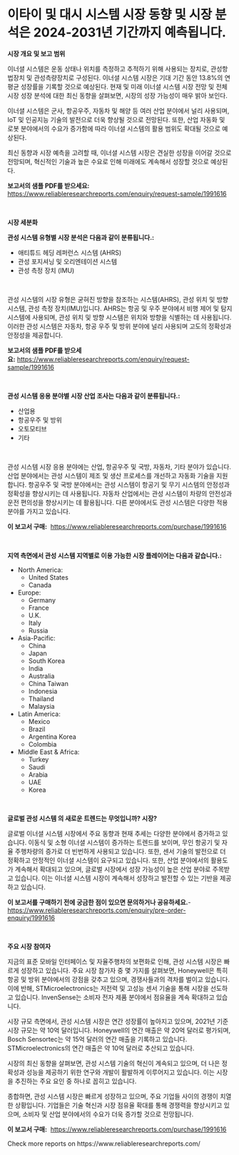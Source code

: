 <p><h1>이타이 및 대시 시스템 시장 동향 및 시장 분석은 2024-2031년 기간까지 예측됩니다.</h1></p><p><strong>시장 개요 및 보고 범위</strong></p>
<p><p>이너셜 시스템은 운동 상태나 위치를 측정하고 추적하기 위해 사용되는 장치로, 관성항법장치 및 관성측량장치로 구성된다. 이너셜 시스템 시장은 기대 기간 동안 13.8%의 연평균 성장률을 기록할 것으로 예상된다. 현재 및 미래 이너셜 시스템 시장 전망 및 전체 시장 성장 분석에 대한 최신 동향을 살펴보면, 시장의 성장 가능성이 매우 밝아 보인다.</p><p>이너셜 시스템은 군사, 항공우주, 자동차 및 해양 등 여러 산업 분야에서 널리 사용되며, IoT 및 인공지능 기술의 발전으로 더욱 향상될 것으로 전망된다. 또한, 산업 자동화 및 로봇 분야에서의 수요가 증가함에 따라 이너셜 시스템의 활용 범위도 확대될 것으로 예상된다.</p><p>최신 동향과 시장 예측을 고려할 때, 이너셜 시스템 시장은 견실한 성장을 이어갈 것으로 전망되며, 혁신적인 기술과 높은 수요로 인해 미래에도 계속해서 성장할 것으로 예상된다.</p></p>
<p><strong>보고서의 샘플 PDF를 받으세요:</strong> <a href="https://www.reliableresearchreports.com/enquiry/request-sample/1991616">https://www.reliableresearchreports.com/enquiry/request-sample/1991616</a></p>
<p>&nbsp;</p>
<p><strong>시장 세분화</strong></p>
<p><strong>관성 시스템 유형별 시장 분석은 다음과 같이 분류됩니다.:</strong></p>
<p><ul><li>애티튜드 헤딩 레퍼런스 시스템 (AHRS)</li><li>관성 포지셔닝 및 오리엔테이션 시스템</li><li>관성 측정 장치 (IMU)</li></ul></p>
<p>&nbsp;</p>
<p><p>관성 시스템의 시장 유형은 굳혀진 방향을 참조하는 시스템(AHRS), 관성 위치 및 방향 시스템, 관성 측정 장치(IMU)입니다. AHRS는 항공 및 우주 분야에서 비행 제어 및 탐지 시스템에 사용되며, 관성 위치 및 방향 시스템은 위치와 방향을 식별하는 데 사용됩니다. 이러한 관성 시스템은 자동차, 항공 우주 및 방위 분야에 널리 사용되며 고도의 정확성과 안정성을 제공합니다.</p></p>
<p><strong>보고서의 샘플 PDF를 받으세요:</strong>&nbsp;<a href="https://www.reliableresearchreports.com/enquiry/request-sample/1991616">https://www.reliableresearchreports.com/enquiry/request-sample/1991616</a></p>
<p>&nbsp;</p>
<p><strong> 관성 시스템 응용 분야별 시장 산업 조사는 다음과 같이 분류됩니다.:</strong></p>
<p><ul><li>산업용</li><li>항공우주 및 방위</li><li>오토모티브</li><li>기타</li></ul></p>
<p>&nbsp;</p>
<p><p>관성 시스템 시장 응용 분야에는 산업, 항공우주 및 국방, 자동차, 기타 분야가 있습니다. 산업 분야에서는 관성 시스템이 제조 및 생산 프로세스를 개선하고 자동화 기술을 지원합니다. 항공우주 및 국방 분야에서는 관성 시스템이 항공기 및 무기 시스템의 안정성과 정확성을 향상시키는 데 사용됩니다. 자동차 산업에서는 관성 시스템이 차량의 안전성과 운전 편의성을 향상시키는 데 활용됩니다. 다른 분야에서도 관성 시스템은 다양한 적용 분야를 가지고 있습니다.</p></p>
<p><strong>이 보고서 구매:</strong>&nbsp; <a href="https://www.reliableresearchreports.com/purchase/1991616">https://www.reliableresearchreports.com/purchase/1991616</a></p>
<p>&nbsp;</p>
<p><strong>지역 측면에서 관성 시스템 지역별로 이용 가능한 시장 플레이어는 다음과 같습니다.:</strong></p>
<p><ul>
    <li>
        North America:
        <ul>
            <li>United States</li>
            <li>Canada</li>
        </ul>
    </li>
    <li>
        Europe:
        <ul>
            <li>Germany</li>
            <li>France</li>
            <li>U.K.</li>
            <li>Italy</li>
            <li>Russia</li>
        </ul>
    </li>
    <li>
        Asia-Pacific:
        <ul>
            <li>China</li>
            <li>Japan</li>
            <li>South Korea</li>
            <li>India</li>
            <li>Australia</li>
            <li>China Taiwan</li>
            <li>Indonesia</li>
            <li>Thailand</li>
            <li>Malaysia</li>
        </ul>
    </li>
    <li>
        Latin America:
        <ul>
            <li>Mexico</li>
            <li>Brazil</li>
            <li>Argentina Korea</li>
            <li>Colombia</li>
        </ul>
    </li>
    <li>
        Middle East & Africa:
        <ul>
            <li>Turkey</li>
            <li>Saudi</li>
            <li>Arabia</li>
            <li>UAE</li>
            <li>Korea</li>
        </ul>
    </li>
    </ul></p>
<p>&nbsp;</p>
<p><strong>글로벌 관성 시스템 의 새로운 트렌드는 무엇입니까? 시장?</strong></p>
<p><p>글로벌 이너셜 시스템 시장에서 주요 동향과 현재 추세는 다양한 분야에서 증가하고 있습니다. 이동식 및 소형 이너셜 시스템이 증가하는 트렌드를 보이며, 무인 항공기 및 자율 주행차량의 증가로 더 빈번하게 사용되고 있습니다. 또한, 센서 기술의 발전으로 더 정확하고 안정적인 이너셜 시스템이 요구되고 있습니다. 또한, 산업 분야에서의 활용도가 계속해서 확대되고 있으며, 글로벌 시장에서 성장 가능성이 높은 산업 분야로 주목받고 있습니다. 이는 이너셜 시스템 시장이 계속해서 성장하고 발전할 수 있는 기반을 제공하고 있습니다.</p></p>
<p><strong>이 보고서를 구매하기 전에 궁금한 점이 있으면 문의하거나 공유하세요.</strong>- <a href="https://www.reliableresearchreports.com/enquiry/pre-order-enquiry/1991616">https://www.reliableresearchreports.com/enquiry/pre-order-enquiry/1991616</a></p>
<p>&nbsp;</p>
<p><strong>주요 시장 참여자</strong></p>
<p><p>지금의 표준 모바일 인터페이스 및 자율주행차의 보편화로 인해, 관성 시스템 시장은 빠르게 성장하고 있습니다. 주요 시장 참가자 중 몇 가지를 살펴보면, Honeywell은 특히 항공 및 방위 분야에서의 강점을 갖추고 있으며, 경쟁사들과의 격차를 벌이고 있습니다. 이에 반해, STMicroelectronics는 저전력 및 고성능 센서 기술을 통해 시장을 선도하고 있습니다. InvenSense는 소비자 전자 제품 분야에서 점유율을 계속 확대하고 있습니다.</p><p>시장 규모 측면에서, 관성 시스템 시장은 연간 성장률이 높아지고 있으며, 2021년 기준 시장 규모는 약 10억 달러입니다. Honeywell의 연간 매출은 약 20억 달러로 평가되며, Bosch Sensortec는 약 15억 달러의 연간 매출을 기록하고 있습니다. STMicroelectronics의 연간 매출은 약 10억 달러로 추산되고 있습니다.</p><p>시장의 최신 동향을 살펴보면, 관성 시스템 기술의 혁신이 계속되고 있으며, 더 나은 정확성과 성능을 제공하기 위한 연구와 개발이 활발하게 이루어지고 있습니다. 이는 시장을 추진하는 주요 요인 중 하나로 꼽히고 있습니다.</p><p>종합하면, 관성 시스템 시장은 빠르게 성장하고 있으며, 주요 기업들 사이의 경쟁이 치열한 상황입니다. 기업들은 기술 혁신과 시장 점유율 확대를 통해 경쟁력을 향상시키고 있으며, 소비자 및 산업 분야에서의 수요가 더욱 증가할 것으로 전망됩니다.</p></p>
<p><strong>이 보고서 구매:</strong>&nbsp;&nbsp;<a href="https://www.reliableresearchreports.com/purchase/1991616">https://www.reliableresearchreports.com/purchase/1991616</a></p>
<p>Check more reports on https://www.reliableresearchreports.com/</p>
